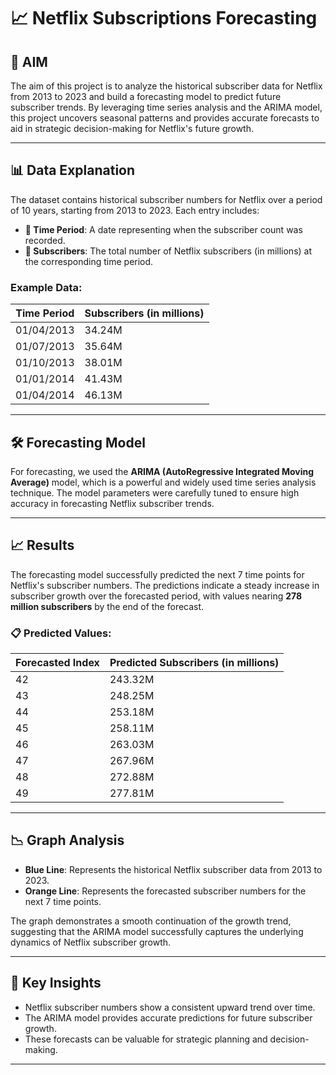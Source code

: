 # 📈 Netflix Subscriptions Forecasting

## 🎯 AIM
The aim of this project is to analyze the historical subscriber data for Netflix from 2013 to 2023 and build a forecasting model to predict future subscriber trends. By leveraging time series analysis and the ARIMA model, this project uncovers seasonal patterns and provides accurate forecasts to aid in strategic decision-making for Netflix's future growth.

---

## 📊 Data Explanation
The dataset contains historical subscriber numbers for Netflix over a period of 10 years, starting from 2013 to 2023. Each entry includes:

- **📅 Time Period**: A date representing when the subscriber count was recorded.
- **👥 Subscribers**: The total number of Netflix subscribers (in millions) at the corresponding time period.

### Example Data:
| Time Period   | Subscribers (in millions) |
|---------------|----------------------------|
| 01/04/2013    | 34.24M                     |
| 01/07/2013    | 35.64M                     |
| 01/10/2013    | 38.01M                     |
| 01/01/2014    | 41.43M                     |
| 01/04/2014    | 46.13M                     |

---

## 🛠️ Forecasting Model
For forecasting, we used the **ARIMA (AutoRegressive Integrated Moving Average)** model, which is a powerful and widely used time series analysis technique. The model parameters were carefully tuned to ensure high accuracy in forecasting Netflix subscriber trends.

---

## 📈 Results

The forecasting model successfully predicted the next 7 time points for Netflix's subscriber numbers. The predictions indicate a steady increase in subscriber growth over the forecasted period, with values nearing **278 million subscribers** by the end of the forecast.

### 📋 Predicted Values:
| Forecasted Index | Predicted Subscribers (in millions) |
|------------------|-------------------------------------|
| 42               | 243.32M                            |
| 43               | 248.25M                            |
| 44               | 253.18M                            |
| 45               | 258.11M                            |
| 46               | 263.03M                            |
| 47               | 267.96M                            |
| 48               | 272.88M                            |
| 49               | 277.81M                            |

---

## 📉 Graph Analysis
- **Blue Line**: Represents the historical Netflix subscriber data from 2013 to 2023.
- **Orange Line**: Represents the forecasted subscriber numbers for the next 7 time points.

The graph demonstrates a smooth continuation of the growth trend, suggesting that the ARIMA model successfully captures the underlying dynamics of Netflix subscriber growth.

---

## 🚀 Key Insights
- Netflix subscriber numbers show a consistent upward trend over time.
- The ARIMA model provides accurate predictions for future subscriber growth.
- These forecasts can be valuable for strategic planning and decision-making.

---

